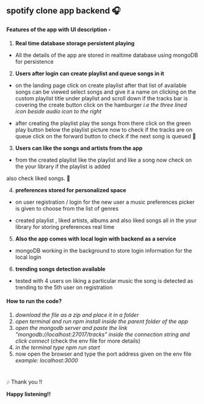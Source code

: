 ## spotify clone app backend 🎧

#### Features of the app with UI description -

1. **Real time database storage persistent playing**

- All the details of the app are stored in realtime database using mongoDB for persistence

2. **Users after login can create playlist and queue songs in it**

- on the landing page click on create playlist after that list of available songs can be viewed select songs and give it a name on clicking on the custom playlist title under playlist and scroll down if the tracks bar is covering the create button click on the hamburger _i.e the three lined icon beside audio icon to the right_

- after creating the playlist play the songs from there
  click on the green play button below the playlist picture now to check if the tracks are on queue click on the forward button to check if the next song is queued 🎵

3. **Users can like the songs and artists from the app**

- from the created playlist like the playlist and like a song now check on the your library if the playlist is added

also check liked songs. 🎸

4. **preferences stored for personalized space**

- on user registration / login for the new user a music preferences picker is given to choose from the list of genres

- created playlist , liked artists, albums and also liked songs all in the your library for storing preferences real time

5. **Also the app comes with local login with backend as a service**

- mongoDB working in the background to store login information for the local login

6. **trending songs detection available**

- tested with 4 users on liking a particular music the song is detected as trending to the 5th user on registration

#### How to run the code?

1. _download the file as a zip and place it in a folder_
2. _open terminal and run npm install inside the parent folder of the app_
3. _open the mongodb server and paste the link "mongodb://localhost:27017/tracks" inside the connection string and click connect_ (check the env file for more details)
4. _in the terminal type npm run start_
5. now open the browser and type the port address given on the env file _example: localhost:3000_
#

🎶
Thank you !!

**Happy listening!!**

#
